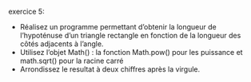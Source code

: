 

exercice 5:

- Réalisez un programme permettant d’obtenir la longueur de l’hypoténuse d’un triangle 
rectangle en fonction de la longueur des côtés adjacents à l’angle. 
- Utilisez l’objet Math() : la fonction Math.pow() pour les puissance et math.sqrt() pour la racine carré
- Arrondissez le resultat à deux chiffres après la virgule.

